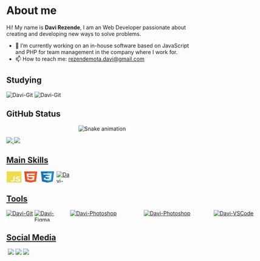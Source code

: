 <h1 id="top" align="left">About me</h1>
<p align="left">Hi! My name is <strong>Davi Rezende</strong>, I am an Web Developer passionate about creating and developing new ways to solve problems.</p>

- 🔭 I’m currently working on an in-house software based on JavaScript and PHP for team management in the company where I work for.
- 📫 How to reach me: rezendemota.davi@gmail.com
 
<h2 align="left">Studying</h2>
<img alt="Davi-Git" height="30" width="130" src="https://img.shields.io/badge/JavaScript-F7DF1E?style=for-the-badge&logo=javascript&logoColor=black">
<img alt="Davi-Git" height="30" width="100" src="https://img.shields.io/badge/MySQL-00000F?style=for-the-badge&logo=mysql&logoColor=white">

<h2 align="left">GitHub Status</h2>
<div align="center">

![Snake animation](https://github.com/davirezendemota/davirezendemota/blob/output/github-contribution-grid-snake.svg)

</div>
<div align="left">
    <a href="https://github.com/davirezendemota">
    <img height="180em" src="https://github-readme-stats.vercel.app/api?username=davirezendemota&show_icons=true&theme=dark&include_all_commits=true&count_private=true"/>
    <img height="180em" src="https://github-readme-stats.vercel.app/api/top-langs/?username=davirezendemota&layout=compact&langs_count=7&theme=dark"/>
</div>
 
<h2 align="left">Main Skills</h2>
<div style="display: flex;gap:4px">
    <img align="center" alt="Davi-Js" height="30" width="40" src="https://raw.githubusercontent.com/devicons/devicon/master/icons/javascript/javascript-plain.svg">
    <img align="center" alt="Davi-HTML" height="30" width="40" src="https://raw.githubusercontent.com/devicons/devicon/master/icons/html5/html5-original.svg">
    <img align="center" alt="Davi-CSS" height="30" width="40" src="https://raw.githubusercontent.com/devicons/devicon/master/icons/css3/css3-original.svg">
    <img align="center" alt="Davi-Cplusplus" height="30" width="40" src="https://cdn.jsdelivr.net/gh/devicons/devicon/icons/cplusplus/cplusplus-original.svg">
</div>


<h2>Tools</h2>
<div style="display: flex;gap:4px">
    <img alt="Davi-Git" height="30" width="70" src="https://img.shields.io/badge/GIT-E44C30?style=for-the-badge&logo=git&logoColor=white">
    <img alt="Davi-Figma" height="30" width="90" src="https://img.shields.io/badge/Figma-F24E1E?style=for-the-badge&logo=figma&logoColor=white">
    <img alt="Davi-Photoshop" height="30" width="190" src="https://img.shields.io/badge/Microsoft_Office-D83B01?style=for-the-badge&logo=microsoft-office&logoColor=white">
    <img alt="Davi-Photoshop" height="30" width="180" src="https://img.shields.io/badge/Adobe%20Photoshop-31A8FF?style=for-the-badge&logo=Adobe%20Photoshop&logoColor=black">
    <img alt="Davi-VSCode" height="30" width="180" src="https://img.shields.io/badge/Visual_Studio_Code-0078D4?style=for-the-badge&logo=visual%20studio%20code&logoColor=white">
</div>

<h2 align="left">Social Media</h2>
<div style="display: flex;gap: 4px">
    <a href="https://www.linkedin.com/in/davi-da-mota-rezende-aba6b31a6" target="_blank"><img src="https://img.shields.io/badge/-LinkedIn-%230077B5?style=for-the-badge&logo=linkedin&logoColor=white" target="_blank"></a>
    <a href = "mailto:rezendemota.davi@gmail.com"><img src="https://img.shields.io/badge/-Gmail-%23333?style=for-the-badge&logo=gmail&logoColor=white" target="_blank"></a>
    <a href="https://instagram.com/davirezendemota" target="_blank"><img src="https://img.shields.io/badge/-Instagram-%23E4405F?style=for-the-badge&logo=instagram&logoColor=white" target="_blank"></a>
</div>
